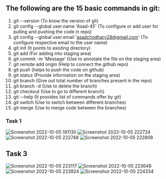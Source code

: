 ## The following are the 15 basic commands in git:
 
 1.  git  --version  (To know the version of git)
 2.  git config --global user.name 'Asad-45' (To configure or add user for pulling and pushing the code in repo)
 3.  git config --global user.email 'asadchodhary28@gmail.com' (To configure respective email to the user name)
 4.  git init (It points to existing directory)
 5.  git add (For adding into staging area)
 6.  git commit -m 'Message' (Use to annotate the file on the staging area)
 7.  git remote add origin (Help to connect the github repo)
 8.  git push (helps to push the code on github)
 9.  git status (Provide information on the staging area)
 10. git branch (Give out total number of branches present in the repo)
 11. git branch -d (Use to delete the branch)
 12. git checkout (Use to go to different branch)
 13. git --help (It provides list of commands offer by git)
 14. git switch (Use to switch between different branches)
 15. git merge (Use to merge code between the branches)
 
### Task 1
![Screenshot 2022-10-05 191130](https://user-images.githubusercontent.com/102010266/194121276-695634e1-eaee-4cd3-9587-ed3a8cc8c511.png)
![Screenshot 2022-10-05 222724](https://user-images.githubusercontent.com/102010266/194121292-fccf5c8c-246e-41b0-8cde-7fe3ce529918.png)
![Screenshot 2022-10-05 222748](https://user-images.githubusercontent.com/102010266/194121309-144ce35c-a6c5-48a3-ad37-39fa34fb10ef.png)
![Screenshot 2022-10-05 222808](https://user-images.githubusercontent.com/102010266/194121324-8535b040-5a51-40e5-bd70-e7e277e7e52e.png)

## Task 3
![Screenshot 2022-10-05 223117](https://user-images.githubusercontent.com/102010266/194121352-38a342d9-5ecb-43c2-9be2-716d5e28acd8.png)
![Screenshot 2022-10-05 223648](https://user-images.githubusercontent.com/102010266/194121370-fbe8d791-8d0b-42df-8eb7-6c6eaa3afb54.png)
![Screenshot 2022-10-05 223924](https://user-images.githubusercontent.com/102010266/194121396-e438c771-6fea-4968-8cb1-a9309ad5ae1b.png)
![Screenshot 2022-10-05 224334](https://user-images.githubusercontent.com/102010266/194121440-10637a64-d5a1-4ffe-aaf8-6810ffbce030.png)


